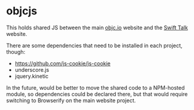 # objcjs

This holds shared JS between the main [objc.io](https://www.objc.io) website and the [Swift Talk](https://talk.objc.io) website.

There are some dependencies that need to be installed in each project, though:

* https://github.com/js-cookie/js-cookie
* underscore.js
* jquery.kinetic

In the future, would be better to move the shared code to a NPM-hosted module, so dependencies could be declared there, but that would require switching to Browserify on the main website project.
